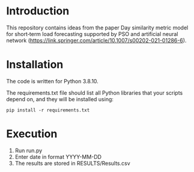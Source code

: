 # Introduction 
This repository contains ideas from the paper Day similarity metric model for short‑term load forecasting supported by PSO and artificial neural network (https://link.springer.com/article/10.1007/s00202-021-01286-6).

# Installation
The code is written for Python 3.8.10.

The requirements.txt file should list all Python libraries that your scripts depend on, and they will be installed using:

    pip install -r requirements.txt

# Execution

1. Run run.py
2. Enter date in format YYYY-MM-DD
3. The results are stored in RESULTS/Results.csv
